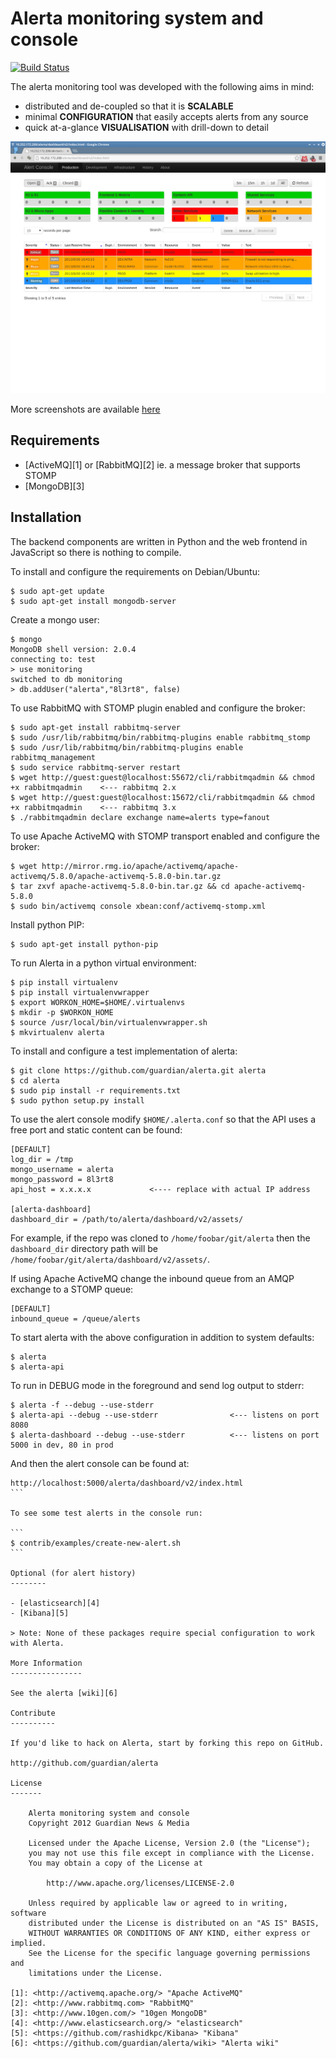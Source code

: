 Alerta monitoring system and console
====================================

[![Build Status](https://travis-ci.org/satterly/alerta.png)](https://travis-ci.org/satterly/alerta)

The alerta monitoring tool was developed with the following aims in mind:

*   distributed and de-coupled so that it is **SCALABLE**
*   minimal **CONFIGURATION** that easily accepts alerts from any source
*   quick at-a-glance **VISUALISATION** with drill-down to detail

![console](/doc/images/alerta-dashboard-v2.png?raw=true)

More screenshots are available [here](/doc/images/)

Requirements
------------

- [ActiveMQ][1] or [RabbitMQ][2] ie. a message broker that supports STOMP
- [MongoDB][3]

Installation
------------

The backend components are written in Python and the web frontend in JavaScript so there is nothing to compile.

To install and configure the requirements on Debian/Ubuntu:

```
$ sudo apt-get update
$ sudo apt-get install mongodb-server
```

Create a mongo user:

```
$ mongo
MongoDB shell version: 2.0.4
connecting to: test
> use monitoring
switched to db monitoring
> db.addUser("alerta","8l3rt8", false)
```

To use RabbitMQ with STOMP plugin enabled and configure the broker:

```
$ sudo apt-get install rabbitmq-server
$ sudo /usr/lib/rabbitmq/bin/rabbitmq-plugins enable rabbitmq_stomp
$ sudo /usr/lib/rabbitmq/bin/rabbitmq-plugins enable rabbitmq_management
$ sudo service rabbitmq-server restart
$ wget http://guest:guest@localhost:55672/cli/rabbitmqadmin && chmod +x rabbitmqadmin    <--- rabbitmq 2.x
$ wget http://guest:guest@localhost:15672/cli/rabbitmqadmin && chmod +x rabbitmqadmin    <--- rabbitmq 3.x
$ ./rabbitmqadmin declare exchange name=alerts type=fanout
```

To use Apache ActiveMQ with STOMP transport enabled and configure the broker:

```
$ wget http://mirror.rmg.io/apache/activemq/apache-activemq/5.8.0/apache-activemq-5.8.0-bin.tar.gz
$ tar zxvf apache-activemq-5.8.0-bin.tar.gz && cd apache-activemq-5.8.0
$ sudo bin/activemq console xbean:conf/activemq-stomp.xml
```

Install python PIP:

```
$ sudo apt-get install python-pip
```

To run Alerta in a python virtual environment:

```
$ pip install virtualenv
$ pip install virtualenvwrapper
$ export WORKON_HOME=$HOME/.virtualenvs
$ mkdir -p $WORKON_HOME
$ source /usr/local/bin/virtualenvwrapper.sh
$ mkvirtualenv alerta
```

To install and configure a test implementation of alerta:

```
$ git clone https://github.com/guardian/alerta.git alerta
$ cd alerta
$ sudo pip install -r requirements.txt
$ sudo python setup.py install
```

To use the alert console modify `$HOME/.alerta.conf` so that the API uses a free port and static content can be found:
```
[DEFAULT]
log_dir = /tmp
mongo_username = alerta
mongo_password = 8l3rt8
api_host = x.x.x.x             <---- replace with actual IP address

[alerta-dashboard]
dashboard_dir = /path/to/alerta/dashboard/v2/assets/
```

For example, if the repo was cloned to `/home/foobar/git/alerta` then the `dashboard_dir` directory path will be `/home/foobar/git/alerta/dashboard/v2/assets/`.

If using Apache ActiveMQ change the inbound queue from an AMQP exchange to a STOMP queue:
```
[DEFAULT]
inbound_queue = /queue/alerts
```

To start alerta with the above configuration in addition to system defaults:

```
$ alerta
$ alerta-api
```

To run in DEBUG mode in the foreground and send log output to stderr:

```
$ alerta -f --debug --use-stderr
$ alerta-api --debug --use-stderr                <--- listens on port 8080
$ alerta-dashboard --debug --use-stderr          <--- listens on port 5000 in dev, 80 in prod
```

And then the alert console can be found at:

````
http://localhost:5000/alerta/dashboard/v2/index.html
```

To see some test alerts in the console run:

```
$ contrib/examples/create-new-alert.sh
```

Optional (for alert history)
--------

- [elasticsearch][4]
- [Kibana][5]

> Note: None of these packages require special configuration to work with Alerta.

More Information
----------------

See the alerta [wiki][6]

Contribute
----------

If you'd like to hack on Alerta, start by forking this repo on GitHub.

http://github.com/guardian/alerta

License
-------

    Alerta monitoring system and console
    Copyright 2012 Guardian News & Media

    Licensed under the Apache License, Version 2.0 (the "License");
    you may not use this file except in compliance with the License.
    You may obtain a copy of the License at

        http://www.apache.org/licenses/LICENSE-2.0

    Unless required by applicable law or agreed to in writing, software
    distributed under the License is distributed on an "AS IS" BASIS,
    WITHOUT WARRANTIES OR CONDITIONS OF ANY KIND, either express or implied.
    See the License for the specific language governing permissions and
    limitations under the License.

[1]: <http://activemq.apache.org/> "Apache ActiveMQ"
[2]: <http://www.rabbitmq.com> "RabbitMQ"
[3]: <http://www.10gen.com/> "10gen MongoDB"
[4]: <http://www.elasticsearch.org/> "elasticsearch"
[5]: <https://github.com/rashidkpc/Kibana> "Kibana"
[6]: <https://github.com/guardian/alerta/wiki> "Alerta wiki"
